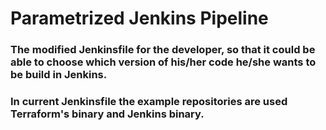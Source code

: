 # Parametrized Jenkins Pipeline

### The modified Jenkinsfile for the developer, so that it could be able to choose which version of his/her code he/she wants to be build in Jenkins.
### In current Jenkinsfile the example repositories are used Terraform's binary and Jenkins binary.
